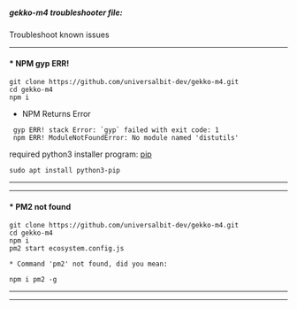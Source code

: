 ##### gekko-m4 troubleshooter file: 
Troubleshoot known issues 

---
#### * NPM gyp ERR!
```
git clone https://github.com/universalbit-dev/gekko-m4.git
cd gekko-m4
npm i
```
* NPM Returns Error
```
 gyp ERR! stack Error: `gyp` failed with exit code: 1
 npm ERR! ModuleNotFoundError: No module named 'distutils'
```
required python3  installer program: [pip](https://docs.python.org/3/installing/index.html)
```
sudo apt install python3-pip
```
---
---

#### * PM2 not found
```
git clone https://github.com/universalbit-dev/gekko-m4.git
cd gekko-m4
npm i
pm2 start ecosystem.config.js
```

```
* Command 'pm2' not found, did you mean:
```
```
npm i pm2 -g
```
---
---

